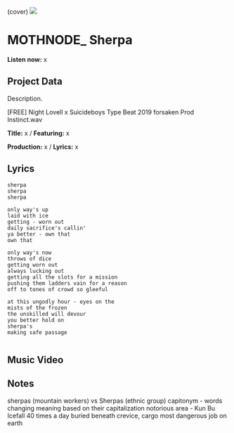 (cover) ![](57175019_319474918741616_8502199518755923887_n.jpg)

# MOTHNODE_ Sherpa

**Listen now:** x

## Project Data

Description.

[FREE] Night Lovell x Suicideboys Type Beat 2019  forsaken  Prod Instinct.wav


**Title:** x / **Featuring:** x

**Production:** x / **Lyrics:** x

## Lyrics

```
sherpa
sherpa
sherpa

only way's up
laid with ice
getting - worn out 
daily sacrifice's callin' 
ya better - own that
own that

only way's now
throws of dice
getting worn out 
always lucking out
getting all the slots for a mission
pushing them ladders vain for a reason
off to tones of crowd so gleeful 

at this ungodly hour - eyes on the
mists of the frozen
the unskilled will devour
you better hold on
sherpa's
making safe passage


```

## Music Video


## Notes
sherpas (mountain workers) vs Sherpas (ethnic group)
capitonym - words changing meaning based on their capitalization
notorious area - Kun Bu Icefall
40 times a day
buried beneath
crevice, cargo 
most dangerous job on earth

